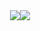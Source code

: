 <div align="center">
  <img src="https://github-readme-stats.vercel.app/api?username=cinyearchan&show_icons=true&theme=transparent" /><img src="https://github-readme-stats.vercel.app/api/top-langs/?username=cinyearchan&layout=compact&langs_count=6&text_color=000&icon_color=fff&theme=graywhite" />
</div>
